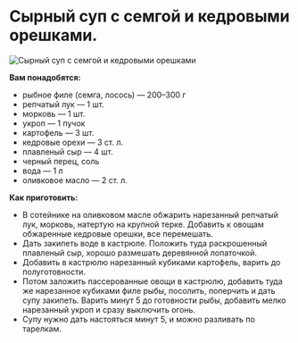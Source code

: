 # Сырный суп с семгой и кедровыми орешками.
![Сырный суп с семгой и кедровыми орешками](/images/Kulinar/Soup/sirnii_sup_s_brokolli_i_shampinionami.jpg 'Сырный суп с семгой и кедровыми орешками')

**Вам понадобятся:**

- рыбное филе (семга, лосось) — 200–300 г
- репчатый лук — 1 шт.
- морковь — 1 шт.
- укроп — 1 пучок
- картофель — 3 шт.
- кедровые орехи — 3 ст. л.
- плавленый сыр — 4 шт.
- черный перец, соль
- вода — 1 л
- оливковое масло — 2 ст. л.

**Как приготовить:**

- В сотейнике на оливковом масле обжарить нарезанный репчатый лук, морковь, натертую на крупной терке. Добавить к овощам обжаренные кедровые орешки, все перемешать.
- Дать закипеть воде в кастрюле. Положить туда раскрошенный плавленый сыр, хорошо размешать деревянной лопаточкой.
- Добавить в кастрюлю нарезанный кубиками картофель, варить до полуготовности.
- Потом заложить пассерованные овощи в кастрюлю, добавить туда же нарезанное кубиками филе рыбы, посолить, поперчить и дать супу закипеть. Варить минут 5 до готовности рыбы, добавить мелко нарезанный укроп и сразу выключить огонь.
- Супу нужно дать настояться минут 5, и можно разливать по тарелкам.
